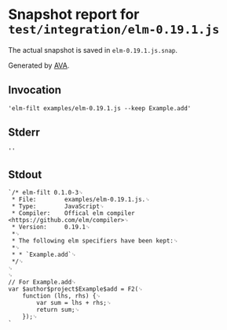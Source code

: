 # Snapshot report for `test/integration/elm-0.19.1.js`

The actual snapshot is saved in `elm-0.19.1.js.snap`.

Generated by [AVA](https://ava.li).

## Invocation

    'elm-filt examples/elm-0.19.1.js --keep Example.add'

## Stderr

    ''

## Stdout

    `/* elm-filt 0.1.0-3␊
     * File:        examples/elm-0.19.1.js.␊
     * Type:        JavaScript␊
     * Compiler:    Offical elm compiler <https://github.com/elm/compiler>␊
     * Version:     0.19.1␊
     *␊
     * The following elm specifiers have been kept:␊
     *␊
     * * `Example.add`␊
     */␊
    ␊
    ␊
    // For Example.add␊
    var $author$project$Example$add = F2(␊
    	function (lhs, rhs) {␊
    		var sum = lhs + rhs;␊
    		return sum;␊
    	});␊
    `
